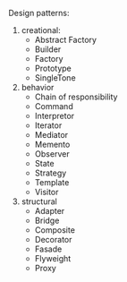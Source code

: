 Design patterns:
1. creational:
    * Abstract Factory
    * Builder
    * Factory
    * Prototype
    * SingleTone
2. behavior
    * Chain of responsibility
    * Command
    * Interpretor
    * Iterator
    * Mediator
    * Memento
    * Observer
    * State
    * Strategy
    * Template
    * Visitor
3. structural
    * Adapter
    * Bridge
    * Composite
    * Decorator
    * Fasade
    * Flyweight
    * Proxy